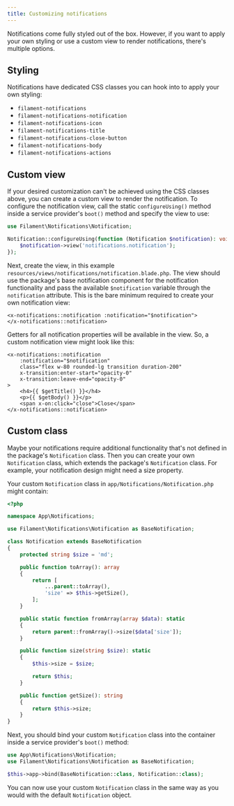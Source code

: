 ```yaml
---
title: Customizing notifications
---
```


Notifications come fully styled out of the box. However, if you want to apply your own styling or use a custom view to render notifications, there's multiple options.

## Styling

Notifications have dedicated CSS classes you can hook into to apply your own styling:

- `filament-notifications`
- `filament-notifications-notification`
- `filament-notifications-icon`
- `filament-notifications-title`
- `filament-notifications-close-button`
- `filament-notifications-body`
- `filament-notifications-actions`

## Custom view

If your desired customization can't be achieved using the CSS classes above, you can create a custom view to render the notification. To configure the notification view, call the static `configureUsing()` method inside a service provider's `boot()` method and specify the view to use:

```php
use Filament\Notifications\Notification;

Notification::configureUsing(function (Notification $notification): void {
    $notification->view('notifications.notification');
});
```

Next, create the view, in this example `resources/views/notifications/notification.blade.php`. The view should use the package's base notification component for the notification functionality and pass the available `$notification` variable through the `notification` attribute. This is the bare minimum required to create your own notification view:

```blade
<x-notifications::notification :notification="$notification">
</x-notifications::notification>
```

Getters for all notification properties will be available in the view. So, a custom notification view might look like this:

```blade
<x-notifications::notification
    :notification="$notification"
    class="flex w-80 rounded-lg transition duration-200"
    x-transition:enter-start="opacity-0"
    x-transition:leave-end="opacity-0"
>
    <h4>{{ $getTitle() }}</h4>
    <p>{{ $getBody() }}</p>
    <span x-on:click="close">Close</span>
</x-notifications::notification>
```

## Custom class

Maybe your notifications require additional functionality that's not defined in the package's `Notification` class. Then you can create your own `Notification` class, which extends the package's `Notification` class. For example, your notification design might need a size property.

Your custom `Notification` class in `app/Notifications/Notification.php` might contain:

```php
<?php

namespace App\Notifications;

use Filament\Notifications\Notification as BaseNotification;

class Notification extends BaseNotification
{
    protected string $size = 'md';

    public function toArray(): array
    {
        return [
            ...parent::toArray(),
            'size' => $this->getSize(),
        ];
    }

    public static function fromArray(array $data): static
    {
        return parent::fromArray()->size($data['size']);
    }

    public function size(string $size): static
    {
        $this->size = $size;

        return $this;
    }

    public function getSize(): string
    {
        return $this->size;
    }
}
```

Next, you should bind your custom `Notification` class into the container inside a service provider's `boot()` method:

```php
use App\Notifications\Notification;
use Filament\Notifications\Notification as BaseNotification;

$this->app->bind(BaseNotification::class, Notification::class);
```

You can now use your custom `Notification` class in the same way as you would with the default `Notification` object.
